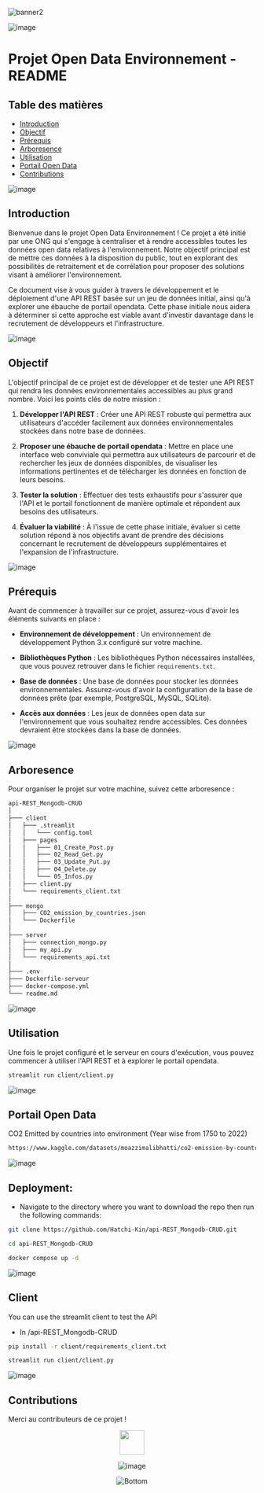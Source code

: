 ![banner2](https://github.com/ggwendall/API_Rest/assets/48108275/e7db8110-4756-4353-bdd8-6098f013e0eb)

![image](https://github.com/ggwendall/ggwendall/assets/48108275/edb15cbf-f45a-472c-b934-44762886a231)

# Projet Open Data Environnement - README

## Table des matières

- [Introduction](#introduction)
- [Objectif](#objectif)
- [Prérequis](#prérequis)
- [Arboresence](#Arboresence)
- [Utilisation](#utilisation)
- [Portail Open Data](#portail-open-data)
- [Contributions](#contributions)

![image](https://github.com/ggwendall/ggwendall/assets/48108275/edb15cbf-f45a-472c-b934-44762886a231)

## Introduction

Bienvenue dans le projet Open Data Environnement ! Ce projet a été initié par une ONG qui s'engage à centraliser et à rendre accessibles toutes les données open data relatives à l'environnement. Notre objectif principal est de mettre ces données à la disposition du public, tout en explorant des possibilités de retraitement et de corrélation pour proposer des solutions visant à améliorer l'environnement.

Ce document vise à vous guider à travers le développement et le déploiement d'une API REST basée sur un jeu de données initial, ainsi qu'à explorer une ébauche de portail opendata. Cette phase initiale nous aidera à déterminer si cette approche est viable avant d'investir davantage dans le recrutement de développeurs et l'infrastructure.

![image](https://github.com/ggwendall/ggwendall/assets/48108275/edb15cbf-f45a-472c-b934-44762886a231)

## Objectif

L'objectif principal de ce projet est de développer et de tester une API REST qui rendra les données environnementales accessibles au plus grand nombre. Voici les points clés de notre mission :

1. **Développer l'API REST** : Créer une API REST robuste qui permettra aux utilisateurs d'accéder facilement aux données environnementales stockées dans notre base de données.

2. **Proposer une ébauche de portail opendata** : Mettre en place une interface web conviviale qui permettra aux utilisateurs de parcourir et de rechercher les jeux de données disponibles, de visualiser les informations pertinentes et de télécharger les données en fonction de leurs besoins.

3. **Tester la solution** : Effectuer des tests exhaustifs pour s'assurer que l'API et le portail fonctionnent de manière optimale et répondent aux besoins des utilisateurs.

4. **Évaluer la viabilité** : À l'issue de cette phase initiale, évaluer si cette solution répond à nos objectifs avant de prendre des décisions concernant le recrutement de développeurs supplémentaires et l'expansion de l'infrastructure.

![image](https://github.com/ggwendall/ggwendall/assets/48108275/edb15cbf-f45a-472c-b934-44762886a231)

## Prérequis

Avant de commencer à travailler sur ce projet, assurez-vous d'avoir les éléments suivants en place :

- **Environnement de développement** : Un environnement de développement Python 3.x configuré sur votre machine.

- **Bibliothèques Python** : Les bibliothèques Python nécessaires installées, que vous pouvez retrouver dans le fichier `requirements.txt`.

- **Base de données** : Une base de données pour stocker les données environnementales. Assurez-vous d'avoir la configuration de la base de données prête (par exemple, PostgreSQL, MySQL, SQLite).

- **Accès aux données** : Les jeux de données open data sur l'environnement que vous souhaitez rendre accessibles. Ces données devraient être stockées dans la base de données.

![image](https://github.com/ggwendall/ggwendall/assets/48108275/edb15cbf-f45a-472c-b934-44762886a231)

## Arboresence

Pour organiser le projet sur votre machine, suivez cette arboresence :

```bash
api-REST_Mongodb-CRUD
│ 
├─── client 
│   ├─── .streamlit
│   │   └─── config.toml
│   ├─── pages
│   │   ├─── 01_Create_Post.py
│   │   ├─── 02_Read_Get.py
│   │   ├─── 03_Update_Put.py
│   │   ├─── 04_Delete.py
│   │   └─── 05_Infos.py
│   ├─── client.py
│   └─── requirements_client.txt
│ 
├─── mongo
│   ├─── CO2_emission_by_countries.json
│   └─── Dockerfile
│
├─── server
│   ├─── connection_mongo.py
│   ├─── my_api.py
│   └─── requirements_api.txt
│
├─── .env 
├─── Dockerfile-serveur
├─── docker-compose.yml
└─── readme.md
```
![image](https://github.com/ggwendall/ggwendall/assets/48108275/edb15cbf-f45a-472c-b934-44762886a231)

## Utilisation

Une fois le projet configuré et le serveur en cours d'exécution, vous pouvez commencer à utiliser l'API REST et à explorer le portail opendata.

   ```bash
   streamlit run client/client.py
   ```

![image](https://github.com/ggwendall/ggwendall/assets/48108275/edb15cbf-f45a-472c-b934-44762886a231)

## Portail Open Data

CO2 Emitted by countries into environment (Year wise from 1750 to 2022)
```bash
https://www.kaggle.com/datasets/moazzimalibhatti/co2-emission-by-countries-year-wise-17502022
```
![image](https://github.com/ggwendall/ggwendall/assets/48108275/edb15cbf-f45a-472c-b934-44762886a231)

## Deployment:
* Navigate to the directory where you want to download the repo then run the following commands:
```bash
git clone https://github.com/Hatchi-Kin/api-REST_Mongodb-CRUD.git
```
```bash
cd api-REST_Mongodb-CRUD
```
```bash
docker compose up -d
```

![image](https://github.com/ggwendall/ggwendall/assets/48108275/edb15cbf-f45a-472c-b934-44762886a231)

## Client
You can use the streamlit client to test the API
* In /api-REST_Mongodb-CRUD
```bash
pip install -r client/requirements_client.txt
```
```bash
streamlit run client/client.py
```   

![image](https://github.com/ggwendall/ggwendall/assets/48108275/edb15cbf-f45a-472c-b934-44762886a231)

## Contributions

Merci au contributeurs de ce projet ! 

<div align=center>

<img src="https://media.giphy.com/media/VgCDAzcKvsR6OM0uWg/giphy.gif" width="50"> 

![image](https://github.com/ggwendall/ggwendall/assets/48108275/edb15cbf-f45a-472c-b934-44762886a231)

![Bottom](https://github.com/ggwendall/ggwendall/assets/48108275/1f58de6a-f411-45fd-86a6-e9aa673332e6)
